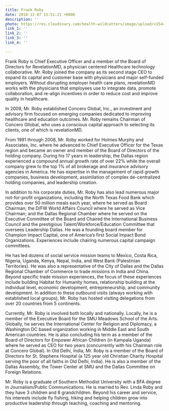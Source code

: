 ```yaml
---
title: Frank Roby
date: 2018-12-07 15:51:21 +0000
description: ''
photo: https://res.cloudinary.com/health-wildcatters/image/upload/v1544197900/image.png
link_1: ''
link_2: ''
link_3: ''
link_4: ''

---
```

Frank Roby is Chief Executive Officer and a member of the Board of Directors for RevelationMD, a physician centered Healthcare technology collaborative. Mr. Roby joined the company as its second stage CEO to expand its capital and customer base with physicians and major self-funded employers. Without disrupting employer health care plans, revelationMD works with the physicians that employees use to integrate data, promote collaboration, and re-align incentives in order to reduce cost and improve quality in healthcare.

In 2009, Mr. Roby established Concero Global, Inc., an investment and advisory firm focused on emerging companies dedicated to improving healthcare and education outcomes. Mr. Roby remains Chairman of Concero Gllobal, who uses a conscious capital approach to selecting its clients, one of which is revelationMD.

From 1991 through 2008, Mr. Roby worked for Holmes Murphy and Associates, Inc. where he advanced to Chief Executive Officer for the Texas region and became an owner and member of the Board of Directors of the holding company. During his 17 years in leadership, the Dallas region experienced a compound annual growth rate of over 22% while the overall company grew to the top 1% of all brokerage and insurance advisory agencies in America. He has expertise in the management of rapid growth companies, business development, assimilation of complex de-centralized holding companies, and leadership creation.

In addition to his corporate duties, Mr. Roby has also lead numerous major not-for-profit organizations, including the North Texas Food Bank which provides over 50 million meals each year, where he served as Board Chairman; the D/FW World Affairs Council where he served as Vice Chairman; and the Dallas Regional Chamber where he served on the Executive Committee of the Board and Chaired the International Business Council and the prestigious Talent/Workforce/Education Committee that oversees Leadership Dallas. He was a founding board member for Champion Impact Capital, one of America’s first Social Impact Bond Organizations. Experiences include chairing numerous capital campaign committees.

He has led dozens of social service mission teams to Mexico, Costa Rica, Nigeria, Uganda, Kenya, Nepal, India, and West Bank (Palestinian Territories). He was also a representative of the City of Dallas and the Dallas Regional Chamber of Commerce to trade missions in India and China. Beyond specific trade mission experiences, the focus of these experiences include building Habitat for Humanity homes, relationship building at the individual level, economic development, entrepreneurship, and community development. In addition to these outbound visits (always working with established local groups), Mr. Roby has hosted visiting delegations from over 20 countries from 5 continents.

Currently, Mr. Roby is involved both locally and nationally. Locally, he is a member of the Executive Board for the SMU Meadows School of the Arts. Globally, he serves the International Center for Religion and Diplomacy, a Washington DC based organization working in Middle East and South American countries. He is also concluding his term as a member of the Board of Directors for Empower African Children (in Kampala Uganda) where he served as CEO for two years (concurrently with his Chairman role at Concero Global). In Old Delhi, India, Mr. Roby is a member of the Board of Directors for St. Stephens Hospital (a 125 year old Christian Charity Hospital serving the poor of all faiths in Old Delhi, India). He is also a member of the Dallas Assembly, the Tower Center at SMU and the Dallas Committee on Foreign Relations.

Mr. Roby is a graduate of Southern Methodist University with a BFA degree in Journalism/Public Communications. He is married to Rev. Linda Roby and they have 3 children and 8 grandchildren. Beyond his career and service, his interests include fly fishing, hiking and helping children grow into productive leadership through teaching, coaching and mentoring.